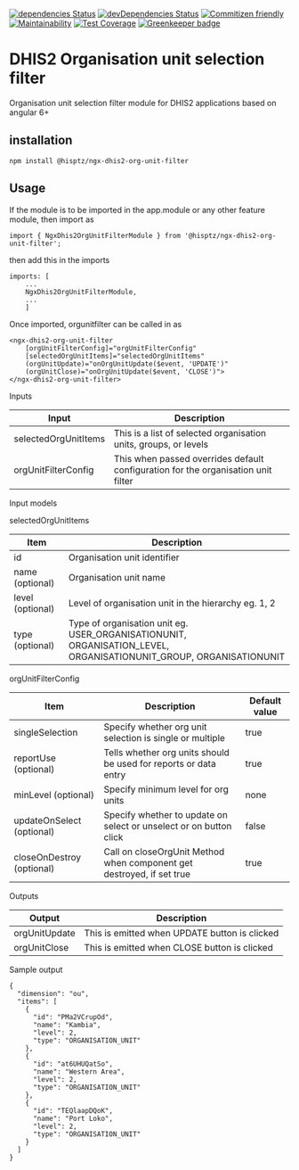 [![dependencies Status](https://david-dm.org/interactive-apps/ngx-dhis2-org-unit-filter/status.svg)](https://david-dm.org/interactive-apps/ngx-dhis2-org-unit-filter)
[![devDependencies Status](https://david-dm.org/interactive-apps/ngx-dhis2-org-unit-filter/dev-status.svg)](https://david-dm.org/interactive-apps/ngx-dhis2-org-unit-filter?type=dev)
[![Commitizen friendly](https://img.shields.io/badge/commitizen-friendly-brightgreen.svg)](http://commitizen.github.io/cz-cli/)
[![Maintainability](https://api.codeclimate.com/v1/badges/3a8da71e235a0e397823/maintainability)](https://codeclimate.com/github/interactive-apps/ngx-dhis2-org-unit-filter/maintainability)
[![Test Coverage](https://api.codeclimate.com/v1/badges/3a8da71e235a0e397823/test_coverage)](https://codeclimate.com/github/interactive-apps/ngx-dhis2-org-unit-filter/test_coverage) [![Greenkeeper badge](https://badges.greenkeeper.io/interactive-apps/ngx-dhis2-org-unit-filter.svg)](https://greenkeeper.io/)

# DHIS2 Organisation unit selection filter

Organisation unit selection filter module for DHIS2 applications based on angular 6+

## installation

`npm install @hisptz/ngx-dhis2-org-unit-filter`

## Usage

If the module is to be imported in the app.module or any other feature module, then import as

`import { NgxDhis2OrgUnitFilterModule } from '@hisptz/ngx-dhis2-org-unit-filter';`

then add this in the imports

```
imports: [
    ...
    NgxDhis2OrgUnitFilterModule,
    ...
    ]
```

Once imported, orgunitfilter can be called in as

```
<ngx-dhis2-org-unit-filter
    [orgUnitFilterConfig]="orgUnitFilterConfig"
    [selectedOrgUnitItems]="selectedOrgUnitItems"
    (orgUnitUpdate)="onOrgUnitUpdate($event, 'UPDATE')"
    (orgUnitClose)="onOrgUnitUpdate($event, 'CLOSE')">
</ngx-dhis2-org-unit-filter>
```

Inputs

| Input                | Description                                                                       |
| -------------------- | --------------------------------------------------------------------------------- |
| selectedOrgUnitItems | This is a list of selected organisation units, groups, or levels                  |
| orgUnitFilterConfig  | This when passed overrides default configuration for the organisation unit filter |

Input models

selectedOrgUnitItems

| Item             | Description                                                                                                       |
| ---------------- | ----------------------------------------------------------------------------------------------------------------- |
| id               | Organisation unit identifier                                                                                      |
| name (optional)  | Organisation unit name                                                                                            |
| level (optional) | Level of organisation unit in the hierarchy eg. 1, 2                                                              |
| type (optional)  | Type of organisation unit eg. USER_ORGANISATIONUNIT, ORGANISATION_LEVEL, ORGANISATIONUNIT_GROUP, ORGANISATIONUNIT |

orgUnitFilterConfig

| Item                      | Description                                                           | Default value |
| ------------------------- | --------------------------------------------------------------------- | ------------- |
| singleSelection           | Specify whether org unit selection is single or multiple              | true          |
| reportUse (optional)      | Tells whether org units should be used for reports or data entry      | true          |
| minLevel (optional)       | Specify minimum level for org units                                   | none          |
| updateOnSelect (optional) | Specify whether to update on select or unselect or on button click    | false         |
| closeOnDestroy (optional) | Call on closeOrgUnit Method when component get destroyed, if set true | true          |

Outputs

| Output        | Description                                   |
| ------------- | --------------------------------------------- |
| orgUnitUpdate | This is emitted when UPDATE button is clicked |
| orgUnitClose  | This is emitted when CLOSE button is clicked  |

Sample output

```
{
  "dimension": "ou",
  "items": [
    {
      "id": "PMa2VCrupOd",
      "name": "Kambia",
      "level": 2,
      "type": "ORGANISATION_UNIT"
    },
    {
      "id": "at6UHUQatSo",
      "name": "Western Area",
      "level": 2,
      "type": "ORGANISATION_UNIT"
    },
    {
      "id": "TEQlaapDQoK",
      "name": "Port Loko",
      "level": 2,
      "type": "ORGANISATION_UNIT"
    }
  ]
}
```
